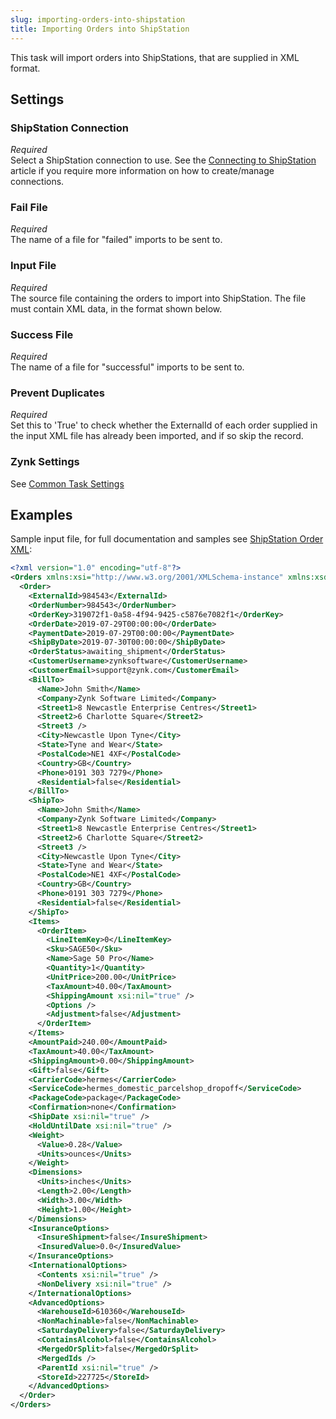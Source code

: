 ```yaml
---
slug: importing-orders-into-shipstation
title: Importing Orders into ShipStation
---
```

This task will import orders into ShipStations, that are supplied in XML format.

## Settings
### ShipStation Connection
_Required_  
Select a ShipStation connection to use. See the [Connecting to ShipStation](connecting-to-shipstation) article if you require more information on how to create/manage connections.

### Fail File
_Required_  
The name of a file for "failed" imports to be sent to.

### Input File
_Required_  
The source file containing the orders to import into ShipStation. The file must contain XML data, in the format shown below.

### Success File
_Required_  
The name of a file for "successful" imports to be sent to. 

### Prevent Duplicates
_Required_  
Set this to 'True' to check whether the ExternalId of each order supplied in the input XML file has already been imported, and if so skip the record.

### Zynk Settings
See [Common Task Settings](common-task-settings)

## Examples
Sample input file, for full documentation and samples see [ShipStation Order XML](shipstation-order-xml):  

```xml
<?xml version="1.0" encoding="utf-8"?>
<Orders xmlns:xsi="http://www.w3.org/2001/XMLSchema-instance" xmlns:xsd="http://www.w3.org/2001/XMLSchema">
  <Order>
    <ExternalId>984543</ExternalId>
    <OrderNumber>984543</OrderNumber>
    <OrderKey>319072f1-0a58-4f94-9425-c5876e7082f1</OrderKey>
    <OrderDate>2019-07-29T00:00:00</OrderDate>
    <PaymentDate>2019-07-29T00:00:00</PaymentDate>
    <ShipByDate>2019-07-30T00:00:00</ShipByDate>
    <OrderStatus>awaiting_shipment</OrderStatus>
    <CustomerUsername>zynksoftware</CustomerUsername>
    <CustomerEmail>support@zynk.com</CustomerEmail>
    <BillTo>
      <Name>John Smith</Name>
      <Company>Zynk Software Limited</Company>
      <Street1>8 Newcastle Enterprise Centres</Street1>
      <Street2>6 Charlotte Square</Street2>
      <Street3 />
      <City>Newcastle Upon Tyne</City>
      <State>Tyne and Wear</State>
      <PostalCode>NE1 4XF</PostalCode>
      <Country>GB</Country>
      <Phone>0191 303 7279</Phone>
      <Residential>false</Residential>
    </BillTo>
    <ShipTo>
      <Name>John Smith</Name>
      <Company>Zynk Software Limited</Company>
      <Street1>8 Newcastle Enterprise Centres</Street1>
      <Street2>6 Charlotte Square</Street2>
      <Street3 />
      <City>Newcastle Upon Tyne</City>
      <State>Tyne and Wear</State>
      <PostalCode>NE1 4XF</PostalCode>
      <Country>GB</Country>
      <Phone>0191 303 7279</Phone>
      <Residential>false</Residential>
    </ShipTo>
    <Items>
      <OrderItem>
        <LineItemKey>0</LineItemKey>
        <Sku>SAGE50</Sku>
        <Name>Sage 50 Pro</Name>
        <Quantity>1</Quantity>
        <UnitPrice>200.00</UnitPrice>
        <TaxAmount>40.00</TaxAmount>
        <ShippingAmount xsi:nil="true" />
        <Options />
        <Adjustment>false</Adjustment>
      </OrderItem>
    </Items>
    <AmountPaid>240.00</AmountPaid>
    <TaxAmount>40.00</TaxAmount>
    <ShippingAmount>0.00</ShippingAmount>
    <Gift>false</Gift>
    <CarrierCode>hermes</CarrierCode>
    <ServiceCode>hermes_domestic_parcelshop_dropoff</ServiceCode>
    <PackageCode>package</PackageCode>
    <Confirmation>none</Confirmation>
    <ShipDate xsi:nil="true" />
    <HoldUntilDate xsi:nil="true" />
    <Weight>
      <Value>0.28</Value>
      <Units>ounces</Units>
    </Weight>
    <Dimensions>
      <Units>inches</Units>
      <Length>2.00</Length>
      <Width>3.00</Width>
      <Height>1.00</Height>
    </Dimensions>
    <InsuranceOptions>
      <InsureShipment>false</InsureShipment>
      <InsuredValue>0.0</InsuredValue>
    </InsuranceOptions>
    <InternationalOptions>
      <Contents xsi:nil="true" />
      <NonDelivery xsi:nil="true" />
    </InternationalOptions>
    <AdvancedOptions>
      <WarehouseId>610360</WarehouseId>
      <NonMachinable>false</NonMachinable>
      <SaturdayDelivery>false</SaturdayDelivery>
      <ContainsAlcohol>false</ContainsAlcohol>
      <MergedOrSplit>false</MergedOrSplit>
      <MergedIds />
      <ParentId xsi:nil="true" />
      <StoreId>227725</StoreId>
    </AdvancedOptions>
  </Order>
</Orders>
```
